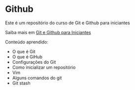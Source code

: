 # Github

Este é um repositório do curso de Git e Github para iniciantes

Saiba mais em [Git e Github para Iniciantes](https://www.youtube.com/watch?v=IBClN6VpJDw&list=PLlAbYrWSYTiPA2iEiQ2PF_A9j__C4hi0A&index=1)

Conteúdo aprendido:

- O que é Git
- O que é GiHub
- Configurações do Git
- Como inicializar um repositório
- Vim
- Alguns comandos do git
- Git stash
